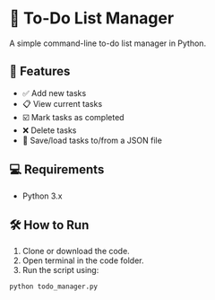 # 📝 To-Do List Manager

A simple command-line to-do list manager in Python.

## 🚀 Features

- ✅ Add new tasks
- 📋 View current tasks
- ☑️ Mark tasks as completed
- ❌ Delete tasks
- 💾 Save/load tasks to/from a JSON file

## 💻 Requirements

- Python 3.x

## 🛠️ How to Run

1. Clone or download the code.
2. Open terminal in the code folder.
3. Run the script using:

```bash
python todo_manager.py

